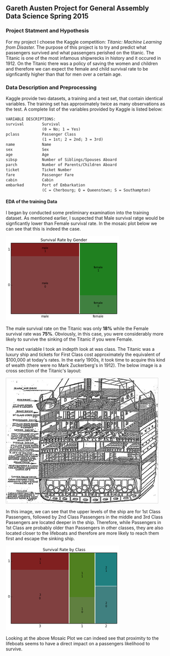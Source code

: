 ## Gareth Austen Project for General Assembly Data Science Spring 2015

### Project Statment and Hypothesis

For my project I choese the Kaggle competition: *Titanic: Machine Learning from Disaster.* The purpose 
of this project is to try and predict what passengers survived and what passengers perished on the titanic. 
The Titanic is one of the most infamous shipwrecks in history and it occured in 1912. On the Titanic there was
a policy of saving the women and children and therefore we can expect the female and child survival rate to be 
signficantly higher than that for men over a certain age.


### Data Description and Preprocessing

Kaggle provide two datasets, a training and a test set, that contain identical variables. The training set 
has approximately twice as many observations as the test. A complete list of the variables provided by Kaggle 
is listed below:

```
VARIABLE DESCRIPTIONS:
survival        Survival
                (0 = No; 1 = Yes)
pclass          Passenger Class
                (1 = 1st; 2 = 2nd; 3 = 3rd)
name            Name
sex             Sex
age             Age
sibsp           Number of Siblings/Spouses Aboard
parch           Number of Parents/Children Aboard
ticket          Ticket Number
fare            Passenger Fare
cabin           Cabin
embarked        Port of Embarkation
                (C = Cherbourg; Q = Queenstown; S = Southampton)
```

#### EDA of the training Data

I began by conducted some preliminary examination into the training dataset. As mentioned earlier, I suspected 
that Male survival ratge would be signficantly lower than Female survival rate. In the mosaic plot below we can
see that this is indeed the case.

![SurvivalRatebyGender](https://github.com/GarAust89/DAT5_BOS_students/blob/master/GarAust89/Project/Plots/MalevsFemaleSurvivalRate.png)

The male survival rate on the Titanic was only **18%** while the Female survival rate was **75%**. Obviously, in 
this case, you were considerably more likely to survive the sinking of the Titanic if you were Female. 

The next variable I took an indepth look at was class. The Titanic was a luxury ship and tickets for First Class 
cost approximately the equivalent of $100,000 at today's rates. In the early 1900s, it took time to acquire this 
kind of wealth (there were no Mark Zuckerberg's in 1912). The below image is a cross section of the Titanic's layout:

![TitanicCrossSection](https://github.com/GarAust89/DAT5_BOS_students/blob/master/GarAust89/Project/Plots/TitanicCrossSection.jpg)

In this image, we can see that the upper levels of the ship are for 1st Class Passengers, followed by 2nd Class 
Passengers in the middle and 3rd Class Passengers are located deeper in the ship. Therefore, while Passengers in
1st Class are probably older than Passengers in other classes, they are also located closer to the lifeboats 
and therefore are more likely to reach them first and escape the sinking ship. 

![SurvivalRateByClass](https://github.com/GarAust89/DAT5_BOS_students/blob/master/GarAust89/Project/Plots/SurvivalRateByClass.png)

Looking at the above Mosaic Plot we can indeed see that proximity to the lifeboats seems to have a direct impact 
on a passengers likelihood to survive. 
